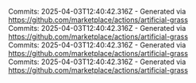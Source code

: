 Commits: 2025-04-03T12:40:42.316Z - Generated via https://github.com/marketplace/actions/artificial-grass
<br>
Commits: 2025-04-03T12:40:42.316Z - Generated via https://github.com/marketplace/actions/artificial-grass
<br>
Commits: 2025-04-03T12:40:42.316Z - Generated via https://github.com/marketplace/actions/artificial-grass
<br>
Commits: 2025-04-03T12:40:42.316Z - Generated via https://github.com/marketplace/actions/artificial-grass
<br>

